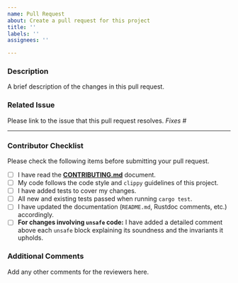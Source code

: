 ```yaml
---
name: Pull Request
about: Create a pull request for this project
title: ''
labels: ''
assignees: ''

---
```


### Description

A brief description of the changes in this pull request.

### Related Issue

Please link to the issue that this pull request resolves.
*Fixes #*

---

### Contributor Checklist

Please check the following items before submitting your pull request.

- [ ] I have read the [**CONTRIBUTING.md**](https://github.com/cypheronlabs/Cypheron-core/blob/main/CONTRIBUTING.md) document.
- [ ] My code follows the code style and `clippy` guidelines of this project.
- [ ] I have added tests to cover my changes.
- [ ] All new and existing tests passed when running `cargo test`.
- [ ] I have updated the documentation (`README.md`, Rustdoc comments, etc.) accordingly.
- [ ] **For changes involving `unsafe` code:** I have added a detailed comment above each `unsafe` block explaining its soundness and the invariants it upholds.

### Additional Comments

Add any other comments for the reviewers here.
